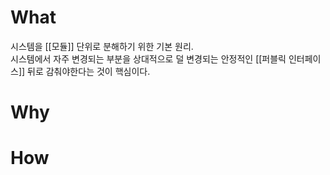 # What

시스템을 [[모듈]] 단위로 분해하기 위한 기본 원리.  
시스템에서 자주 변경되는 부분을 상대적으로 덜 변경되는 안정적인 [[퍼블릭 인터페이스]] 뒤로 감춰야한다는 것이 핵심이다.  

# Why



# How